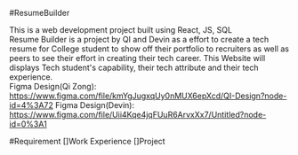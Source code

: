 #ResumeBuilder

This is a web development project built using React, JS, SQL
<br>
Resume Builder is a project by QI and Devin as a effort to create a tech resume for College student to show off their portfolio to recruiters as well as peers to see their effort in creating their tech career. This Website will displays Tech student's capability, their tech attribute and their tech experience.
<br>
Figma Design(Qi Zong): https://www.figma.com/file/kmYgJugxqUy0nMUX6epXcd/QI-Design?node-id=4%3A72
Figma Design(Devin): https://www.figma.com/file/Uii4Kqe4jqFUuR6ArvxXx7/Untitled?node-id=0%3A1

#Requirement
[]Work Experience
[]Project
